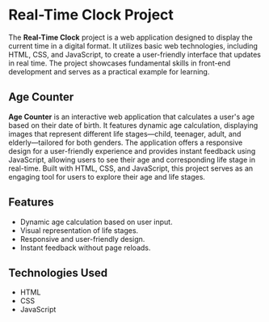 # Real-Time Clock Project

The **Real-Time Clock** project is a web application designed to display the current time in a digital format. It utilizes basic web technologies, including HTML, CSS, and JavaScript, to create a user-friendly interface that updates in real time. The project showcases fundamental skills in front-end development and serves as a practical example for learning.

## Age Counter

**Age Counter** is an interactive web application that calculates a user's age based on their date of birth. It features dynamic age calculation, displaying images that represent different life stages—child, teenager, adult, and elderly—tailored for both genders. The application offers a responsive design for a user-friendly experience and provides instant feedback using JavaScript, allowing users to see their age and corresponding life stage in real-time. Built with HTML, CSS, and JavaScript, this project serves as an engaging tool for users to explore their age and life stages.

## Features
- Dynamic age calculation based on user input.
- Visual representation of life stages.
- Responsive and user-friendly design.
- Instant feedback without page reloads.

## Technologies Used
- HTML
- CSS
- JavaScript

